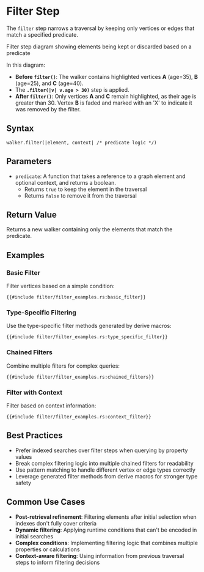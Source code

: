 # Filter Step

The `filter` step narrows a traversal by keeping only vertices or edges that match a specified predicate.

<object type="image/svg+xml" data="filter/image.svg" title="Filter Step Diagram">
Filter step diagram showing elements being kept or discarded based on a predicate
</object>

In this diagram:

- **Before `filter()`**: The walker contains highlighted vertices **A** (age=35), **B** (age=25), and **C** (age=40).
- The **`.filter(|v| v.age > 30)`** step is applied.
- **After `filter()`**: Only vertices **A** and **C** remain highlighted, as their age is greater than 30. Vertex **B** is faded and marked with an 'X' to indicate it was removed by the filter.

## Syntax

```rust,noplayground
walker.filter(|element, context| /* predicate logic */)
```

## Parameters

- `predicate`: A function that takes a reference to a graph element and optional context, and returns a boolean.
    - Returns `true` to keep the element in the traversal
    - Returns `false` to remove it from the traversal

## Return Value

Returns a new walker containing only the elements that match the predicate.

## Examples

### Basic Filter

Filter vertices based on a simple condition:

```rust,noplayground
{{#include filter/filter_examples.rs:basic_filter}}
```

### Type-Specific Filtering

Use the type-specific filter methods generated by derive macros:

```rust,noplayground
{{#include filter/filter_examples.rs:type_specific_filter}}
```

### Chained Filters

Combine multiple filters for complex queries:

```rust,noplayground
{{#include filter/filter_examples.rs:chained_filters}}
```

### Filter with Context

Filter based on context information:

```rust,noplayground
{{#include filter/filter_examples.rs:context_filter}}
```

## Best Practices

- Prefer indexed searches over filter steps when querying by property values
- Break complex filtering logic into multiple chained filters for readability
- Use pattern matching to handle different vertex or edge types correctly
- Leverage generated filter methods from derive macros for stronger type safety

## Common Use Cases

- **Post-retrieval refinement**: Filtering elements after initial selection when indexes don't fully cover criteria
- **Dynamic filtering**: Applying runtime conditions that can't be encoded in initial searches
- **Complex conditions**: Implementing filtering logic that combines multiple properties or calculations
- **Context-aware filtering**: Using information from previous traversal steps to inform filtering decisions
